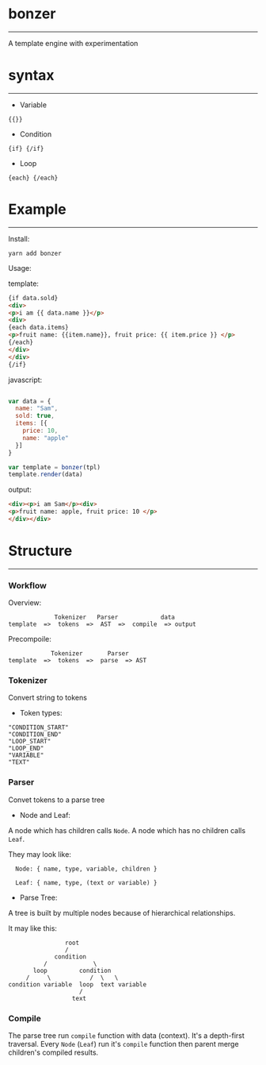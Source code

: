 # bonzer
***

A template engine with experimentation

# syntax
***

- Variable

`{{}}`

- Condition

`{if} {/if}`

- Loop

`{each} {/each}`

# Example
***

Install:

```
yarn add bonzer
```

Usage:

template:
```html
{if data.sold}
<div>
<p>i am {{ data.name }}</p>
<div>
{each data.items}
<p>fruit name: {{item.name}}, fruit price: {{ item.price }} </p>
{/each}
</div>
</div>
{/if}
```
javascript:
```javascript

var data = {
  name: "Sam",
  sold: true,
  items: [{
    price: 10,
    name: "apple"
  }]
}

var template = bonzer(tpl)
template.render(data)

```

output:

```html
<div><p>i am Sam</p><div>
<p>fruit name: apple, fruit price: 10 </p>
</div></div>
```

# Structure
***

### Workflow

Overview:

```
             Tokenizer   Parser            data
template  =>  tokens  =>  AST  =>  compile  => output

```
Precompoile:

```
            Tokenizer       Parser
template  =>  tokens  =>  parse  => AST
```

### Tokenizer

Convert string to tokens

- Token types:

```
"CONDITION_START"
"CONDITION_END"
"LOOP_START"
"LOOP_END"
"VARIABLE"
"TEXT"
```

### Parser

Convet tokens to a parse tree

- Node and Leaf:

A node which has children calls `Node`.
A node which has no children calls `Leaf`.

They may look like:
```
  Node: { name, type, variable, children }

  Leaf: { name, type, (text or variable) }
```

- Parse Tree:

A tree is built by multiple nodes because of hierarchical relationships.

It may like this:
```
                root
                /
             condition
          /             \
       loop         condition
     /     \           /  \   \
condition variable  loop  text variable
                    /
                  text
```

### Compile

The parse tree run `compile` function with data (context). It's a depth-first traversal.
Every `Node` (`Leaf`) run it's `compile` function then parent merge children's compiled results.
